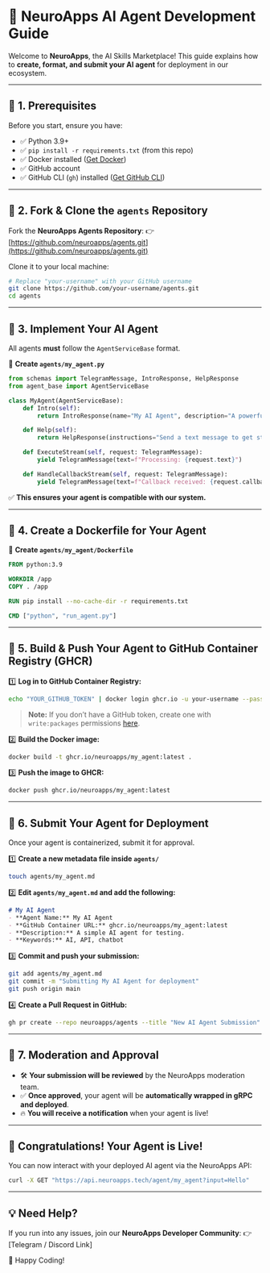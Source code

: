 # 🚀 NeuroApps AI Agent Development Guide

Welcome to **NeuroApps**, the AI Skills Marketplace! This guide explains how to **create, format, and submit your AI agent** for deployment in our ecosystem.

---
## **📌 1. Prerequisites**
Before you start, ensure you have:
- ✅ Python 3.9+
- ✅ `pip install -r requirements.txt` (from this repo)
- ✅ Docker installed ([Get Docker](https://docs.docker.com/get-docker/))
- ✅ GitHub account
- ✅ GitHub CLI (`gh`) installed ([Get GitHub CLI](https://cli.github.com/))

---

## **📌 2. Fork & Clone the `agents` Repository**

Fork the **NeuroApps Agents Repository**:
👉 [https://github.com/neuroapps/agents.git](https://github.com/neuroapps/agents.git)

Clone it to your local machine:
```bash
# Replace "your-username" with your GitHub username
git clone https://github.com/your-username/agents.git
cd agents
```

---

## **📌 3. Implement Your AI Agent**
All agents **must** follow the `AgentServiceBase` format.

📌 **Create `agents/my_agent.py`**
```python
from schemas import TelegramMessage, IntroResponse, HelpResponse
from agent_base import AgentServiceBase

class MyAgent(AgentServiceBase):
    def Intro(self):
        return IntroResponse(name="My AI Agent", description="A powerful AI assistant")

    def Help(self):
        return HelpResponse(instructions="Send a text message to get started.")

    def ExecuteStream(self, request: TelegramMessage):
        yield TelegramMessage(text=f"Processing: {request.text}")

    def HandleCallbackStream(self, request: TelegramMessage):
        yield TelegramMessage(text=f"Callback received: {request.callback_data}")
```
✅ **This ensures your agent is compatible with our system.**

---

## **📌 4. Create a Dockerfile for Your Agent**
📌 **Create `agents/my_agent/Dockerfile`**
```dockerfile
FROM python:3.9

WORKDIR /app
COPY . /app

RUN pip install --no-cache-dir -r requirements.txt

CMD ["python", "run_agent.py"]
```

---

## **📌 5. Build & Push Your Agent to GitHub Container Registry (GHCR)**
1️⃣ **Log in to GitHub Container Registry:**
```bash
echo "YOUR_GITHUB_TOKEN" | docker login ghcr.io -u your-username --password-stdin
```
> **Note:** If you don’t have a GitHub token, create one with `write:packages` permissions [here](https://github.com/settings/tokens).

2️⃣ **Build the Docker image:**
```bash
docker build -t ghcr.io/neuroapps/my_agent:latest .
```

3️⃣ **Push the image to GHCR:**
```bash
docker push ghcr.io/neuroapps/my_agent:latest
```

---

## **📌 6. Submit Your Agent for Deployment**
Once your agent is containerized, submit it for approval.

1️⃣ **Create a new metadata file inside `agents/`**
```bash
touch agents/my_agent.md
```

2️⃣ **Edit `agents/my_agent.md` and add the following:**
```md
# My AI Agent
- **Agent Name:** My AI Agent
- **GitHub Container URL:** ghcr.io/neuroapps/my_agent:latest
- **Description:** A simple AI agent for testing.
- **Keywords:** AI, API, chatbot
```

3️⃣ **Commit and push your submission:**
```bash
git add agents/my_agent.md
git commit -m "Submitting My AI Agent for deployment"
git push origin main
```

4️⃣ **Create a Pull Request in GitHub:**
```bash
gh pr create --repo neuroapps/agents --title "New AI Agent Submission" --body "Submitting my AI agent for review and deployment."
```

---

## **📌 7. Moderation and Approval**
- 🛠️ **Your submission will be reviewed** by the NeuroApps moderation team.
- ✅ **Once approved**, your agent will be **automatically wrapped in gRPC and deployed**.
- 🔥 **You will receive a notification** when your agent is live!

---

## 🎉 **Congratulations! Your Agent is Live!**
You can now interact with your deployed AI agent via the NeuroApps API:
```bash
curl -X GET "https://api.neuroapps.tech/agent/my_agent?input=Hello"
```

---

## **💡 Need Help?**
If you run into any issues, join our **NeuroApps Developer Community**: 👉 [Telegram / Discord Link]

🚀 Happy Coding!

